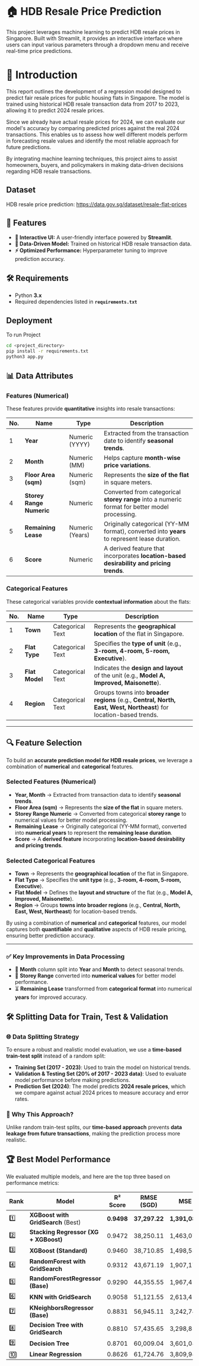 # 🏠 HDB Resale Price Prediction
This project leverages machine learning to predict HDB resale prices in Singapore. Built with Streamlit, it provides an interactive interface where users can input various parameters through a dropdown menu and receive real-time price predictions.

# 📌 Introduction
This report outlines the development of a regression model designed to predict fair resale prices for public housing flats in Singapore. The model is trained using historical HDB resale transaction data from 2017 to 2023, allowing it to predict 2024 resale prices.

Since we already have actual resale prices for 2024, we can evaluate our model's accuracy by comparing predicted prices against the real 2024 transactions. This enables us to assess how well different models perform in forecasting resale values and identify the most reliable approach for future predictions.

By integrating machine learning techniques, this project aims to assist homeowners, buyers, and policymakers in making data-driven decisions regarding HDB resale transactions.

## Dataset

HDB resale price prediction: https://data.gov.sg/dataset/resale-flat-prices


## 🚀 Features

- **🔹 Interactive UI:** A user-friendly interface powered by **Streamlit**.
- **📂 Data-Driven Model:** Trained on historical HDB resale transaction data.
- **⚡ Optimized Performance:** Hyperparameter tuning to improve prediction accuracy.
## 🛠 Requirements

- Python **3.x**
- Required dependencies listed in **`requirements.txt`**
    
## Deployment

To run Project

```bash
cd <project_directory>
pip install -r requirements.txt
python3 app.py
```


## 📊 Data Attributes

### **Features (Numerical)**
These features provide **quantitative** insights into resale transactions:

| No. | Name                 | Type          | Description |
|----|----------------------|--------------|-------------|
| 1  | **Year**             | Numeric (YYYY) | Extracted from the transaction date to identify **seasonal trends**. |
| 2  | **Month**            | Numeric (MM)   | Helps capture **month-wise price variations**. |
| 3  | **Floor Area (sqm)** | Numeric (sqm)  | Represents the **size of the flat** in square meters. |
| 4  | **Storey Range Numeric** | Numeric  | Converted from categorical **storey range** into a numeric format for better model processing. |
| 5  | **Remaining Lease**  | Numeric (Years) | Originally categorical (YY-MM format), converted into **years** to represent lease duration. |
| 6  | **Score**            | Numeric        | A derived feature that incorporates **location-based desirability and pricing trends**. |

### **Categorical Features**
These categorical variables provide **contextual information** about the flats:

| No. | Name        | Type              | Description |
|----|------------|------------------|-------------|
| 1  | **Town**   | Categorical Text  | Represents the **geographical location** of the flat in Singapore. |
| 2  | **Flat Type** | Categorical Text  | Specifies the **type of unit** (e.g., **3-room, 4-room, 5-room, Executive**). |
| 3  | **Flat Model** | Categorical Text  | Indicates the **design and layout** of the unit (e.g., **Model A, Improved, Maisonette**). |
| 4  | **Region**  | Categorical Text  | Groups towns into **broader regions** (e.g., **Central, North, East, West, Northeast**) for location-based trends. |

---

## 🔍 **Feature Selection**

To build an **accurate prediction model for HDB resale prices**, we leverage a combination of **numerical** and **categorical** features.

### **Selected Features (Numerical)**
- **Year, Month** → Extracted from transaction data to identify **seasonal trends**.
- **Floor Area (sqm)** → Represents the **size of the flat** in square meters.
- **Storey Range Numeric** → Converted from categorical **storey range** to numerical values for better model processing.
- **Remaining Lease** → Originally categorical (YY-MM format), converted into **numerical years** to represent the **remaining lease duration**.
- **Score** → A **derived feature** incorporating **location-based desirability and pricing trends**.

### **Selected Categorical Features**
- **Town** → Represents the **geographical location** of the flat in Singapore.
- **Flat Type** → Specifies the **unit type** (e.g., **3-room, 4-room, 5-room, Executive**).
- **Flat Model** → Defines the **layout and structure** of the flat (e.g., **Model A, Improved, Maisonette**).
- **Region** → Groups **towns into broader regions** (e.g., **Central, North, East, West, Northeast**) for location-based trends.

By using a combination of **numerical** and **categorical** features, our model captures both **quantifiable** and **qualitative** aspects of HDB resale pricing, ensuring better prediction accuracy.

---

### ✅ **Key Improvements in Data Processing**
- 📅 **Month** column split into **Year** and **Month** to detect seasonal trends.
- 🔢 **Storey Range** converted into **numerical values** for better model performance.
- ⏳ **Remaining Lease** transformed from **categorical format** into numerical **years** for improved accuracy.
## 🛠 **Splitting Data for Train, Test & Validation**

### 🌐 **Data Splitting Strategy**
To ensure a robust and realistic model evaluation, we use a **time-based train-test split** instead of a random split:

- **Training Set (2017 - 2023)**: Used to train the model on historical trends.
- **Validation & Testing Set (20% of 2017 - 2023 data)**: Used to evaluate model performance before making predictions.
- **Prediction Set (2024)**: The model predicts **2024 resale prices**, which we compare against actual 2024 prices to measure accuracy and error rates.

### 💪 **Why This Approach?**
Unlike random train-test splits, our **time-based approach** prevents **data leakage from future transactions**, making the prediction process more realistic.
## 🏆 Best Model Performance

We evaluated multiple models, and here are the top three based on performance metrics:

| Rank | Model                                   | R² Score | RMSE (SGD)  | MSE (SGD²)        | MAE (SGD)  | Prediction Loss % |
|------|------------------------------------------|---------|-------------|-------------------|-------------|------------------|
| 1️⃣  | **XGBoost with GridSearch** (Best)       | **0.9498** | **37,297.22** | **1,391,082,733.51** | **26,133.19** | **8.20%** |
| 2️⃣  | **Stacking Regressor (XG + XGBoost)**     | 0.9472  | 38,250.11   | 1,463,070,655.89  | 27,024.72   | 8.06%  |
| 3️⃣  | **XGBoost (Standard)**                   | 0.9460  | 38,710.85   | 1,498,530,194.50  | 27,413.72   | 8.39%  |
| 4️⃣  | **RandomForest with GridSearch**          | 0.9312  | 43,671.19   | 1,907,172,613.87  | 29,655.97   | 10.32% |
| 5️⃣  | **RandomForestRegressor (Base)**          | 0.9290  | 44,355.55   | 1,967,414,894.78  | 29,697.01   | 9.09%  |
| 6️⃣  | **KNN with GridSearch**                   | 0.9058  | 51,121.55   | 2,613,413,116.25  | 34,805.14   | 11.44% |
| 7️⃣  | **KNeighborsRegressor (Base)**            | 0.8831  | 56,945.11   | 3,242,746,014.74  | 38,346.69   | 10.62% |
| 8️⃣  | **Decision Tree with GridSearch**         | 0.8810  | 57,435.65   | 3,298,853,944.70  | 38,937.18   | 10.17% |
| 9️⃣  | **Decision Tree**                         | 0.8701  | 60,009.04   | 3,601,085,294.17  | 40,872.11   | 10.39% |
| 🔟  | **Linear Regression**                     | 0.8626  | 61,724.76   | 3,809,946,402.46  | 48,092.03   | 9.76%  |
